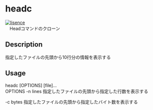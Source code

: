 # headc
[![lisence](https://img.shields.io/badge/License-MIT-green)](https://github.com/i2486174/headc/blob/main/LICENSE)<br />
　Headコマンドのクローン

## Description
指定したファイルの先頭から10行分の情報を表示する

## Usage
headc [OPTIONS] [file]...<br />
OPTIONS
-n lines      指定したファイルの先頭から指定した行数を表示する<br />

-c bytes      指定したファイルの先頭から指定したバイト数を表示する
